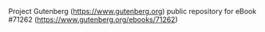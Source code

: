 Project Gutenberg (https://www.gutenberg.org) public repository for
eBook #71262 (https://www.gutenberg.org/ebooks/71262)
